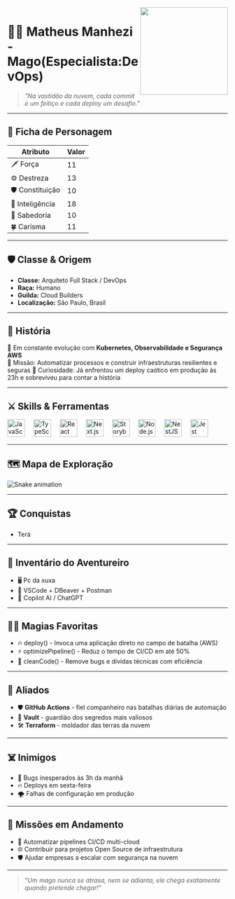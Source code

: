 <img align="right" height="200" src="" />

# 🧙‍♂️ Matheus Manhezi - Mago(Especialista:DevOps)

> *"Na vastidão da nuvem, cada commit é um feitiço e cada deploy um desafio."*

---

## 🎲 Ficha de Personagem

| Atributo              | Valor |
|-----------------------|-------|
| 🗡️ Força        | 11    |
| ⚙️ Destreza | 13    |
| 🛡️ Constituição | 10    |
| 🧠 Inteligência     | 18    |
| 💬 Sabedoria         | 10    |
| 🍀 Carisma    | 11     |

---

## 🛡️ Classe & Origem

- **Classe:** Arquiteto Full Stack / DevOps
- **Raça:** Humano
- **Guilda:** Cloud Builders
- **Localização:** São Paulo, Brasil
  

---

## 📜 História

🔭 Em constante evolução com **Kubernetes, Observabilidade e Segurança AWS**  
🎯 Missão: Automatizar processos e construir infraestruturas resilientes e seguras 
🎲 Curiosidade: Já enfrentou um deploy caótico em produção às 23h e sobreviveu para contar a história

---

## ⚔️ Skills & Ferramentas

<div align="left">
  <img src="https://cdn.jsdelivr.net/gh/devicons/devicon/icons/javascript/javascript-original.svg" height="40" alt="JavaScript" />
  <img width="12" />
  <img src="https://cdn.jsdelivr.net/gh/devicons/devicon/icons/typescript/typescript-original.svg" height="40" alt="TypeScript" />
  <img width="12" />
  <img src="https://cdn.jsdelivr.net/gh/devicons/devicon/icons/react/react-original.svg" height="40" alt="React" />
  <img width="12" />
  <img src="https://cdn.jsdelivr.net/gh/devicons/devicon/icons/nextjs/nextjs-original.svg" height="40" alt="Next.js" />
  <img width="12" />
  <img src="https://cdn.jsdelivr.net/gh/devicons/devicon/icons/storybook/storybook-original.svg" height="40" alt="Storybook" />
  <img width="12" />
  <img src="https://cdn.jsdelivr.net/gh/devicons/devicon/icons/nodejs/nodejs-original.svg" height="40" alt="Node.js" />
  <img width="12" />
  <img src="https://cdn.jsdelivr.net/gh/devicons/devicon/icons/nestjs/nestjs-original.svg" height="40" alt="NestJS" />
  <img width="12" />
  <img src="https://cdn.jsdelivr.net/gh/devicons/devicon/icons/jest/jest-plain.svg" height="40" alt="Jest" />
</div>

---

## 🗺️ Mapa de Exploração

<picture>
  <source media="(prefers-color-scheme: dark)" srcset="https://raw.githubusercontent.com/MatheusManhezi/MatheusManhezi/output/pacman-contribution-graph-dark.svg">
  <source media="(prefers-color-scheme: light)" srcset="https://raw.githubusercontent.com/MatheusManhezi/MatheusManhezi/output/pacman-contribution-graph.svg">
  <img src="https://raw.githubusercontent.com/MatheusManhezi/MatheusManhezi/output/snake.svg" alt="Snake animation" />
</picture>

---

## 🏆 Conquistas

- Terá

---

## 🎒 Inventário do Aventureiro

- 🖥️ Pc da xuxa
- 🔧 VSCode + DBeaver + Postman
- 🤖 Copilot AI / ChatGPT

---

## 🧙‍♂️ Magias Favoritas

- 🔥 deploy() - Invoca uma aplicação direto no campo de batalha (AWS)
- ⚡ optimizePipeline() - Reduz o tempo de CI/CD em até 50%
- 🧹 cleanCode() - Remove bugs e dívidas técnicas com eficiência

---

## 🤝 Aliados

- 🛡️ **GitHub Actions** - fiel companheiro nas batalhas diárias de automação
- 🔐 **Vault** - guardião dos segredos mais valiosos
- 🛠️ **Terraform** - moldador das terras da nuvem

---

## ☠️ Inimigos

- 🐛 Bugs inesperados às 3h da manhã
- 🔥 Deploys em sexta-feira
- 🌪️ Falhas de configuração em produção

---

## 🎯 Missões em Andamento

- 🚀 Automatizar pipelines CI/CD multi-cloud
- 🌐 Contribuir para projetos Open Source de infraestrutura
- 🛡️ Ajudar empresas a escalar com segurança na nuvem

---

> *\"Um mago nunca se atrasa, nem se adianta, ele chega exatamente quando pretende chegar!\"*
